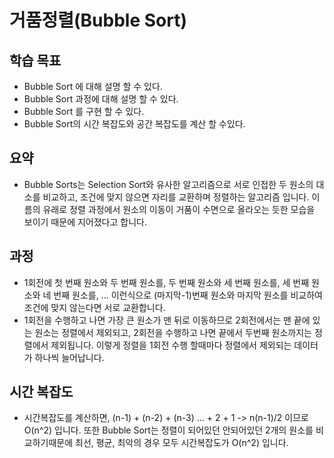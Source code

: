 # 거품정렬(Bubble Sort)

## 학습 목표
- Bubble Sort 에 대해 설명 할 수 있다.
- Bubble Sort 과정에 대해 설명 할 수 있다.
- Bubble Sort 를 구현 할 수 있다.
- Bubble Sort의 시간 복잡도와 공간 복잡도를 계산 할 수있다.

## 요약
- Bubble Sorts는 Selection Sort와 유사한 알고리즘으로 서로 인접한 두 원소의 대소를 비교하고, 조건에 맞지 않으면 자리를 교환하며 정렬하는 알고리즘 입니다. 이름의 유래로 정렬 과정에서 원소의 이동이 거품이 수면으로 올라오는 듯한 모습을 보이기 때문에 지어졌다고 합니다.

## 과정
- 1회전에 첫 번째 원소와 두 번째 원소를, 두 번째 원소와 세 번째 원소를, 세 번째 원소와 네 번째 원소를, ... 이런식으로 (마지막-1)번째 원소와 마지막 원소를 비교하여 조건에 맞지 않는다면 서로 교환합니다.
- 1회전을 수행하고 나면 가장 큰 원소가 맨 뒤로 이동하므로 2회전에서는 맨 끝에 있는 원소는 정렬에서 제외되고, 2회전을 수행하고 나면 끝에서 두번째 원소까지는 정렬에서 제외됩니다. 이렇게 정렬을 1회전 수행 할때마다 정렬에서 제외되는 데이터가 하나씩 늘어납니다.

## 시간 복잡도
- 시간복잡도를 계산하면, (n-1) + (n-2) + (n-3) ... + 2 + 1 -> n(n-1)/2 이므로 O(n^2) 입니다. 또한 Bubble Sort는 정렬이 되어있던 안되어있던 2개의 원소를 비교하기때문에 최선, 평균, 최악의 경우 모두 시간복잡도가 O(n^2) 입니다.